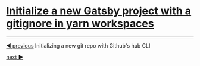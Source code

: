 # [Initialize a new Gatsby project with a gitignore in yarn workspaces](https://egghead.io/lessons/gatsby-initialize-a-new-gatsby-project-with-a-gitignore-in-yarn-workspaces?pl=building-a-serverless-jamstack-todo-app-with-netlify-gatsby-graphql-and-faunadb-53bb)

---

[◀️ previous](./1.md) Initializing a new git repo with Github's hub CLI

[next ▶](./3.md)
